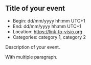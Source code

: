 ## Title of your event

- Begin: dd/mm/yyyy hh:mm UTC+1
- End: dd/mm/yyyy hh:mm UTC+1 
- Location: https://link-to-visio.org
- Categories: category 1, category 2

Description of your event.

With multiple paragraph.
